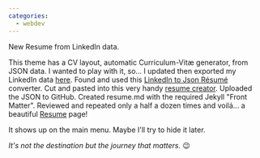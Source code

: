 ```yaml
---
categories:
  - webdev
---
```

New Resume from LinkedIn data.

This theme has a CV layout, automatic Curriculum-Vitæ generator, from JSON data. I wanted to play with it, so... I updated then exported my LinkedIn data [here](https://www.linkedin.com/psettings/member-data). Found and used this [LinkedIn to Json Résumé](https://jmperezperez.com/linkedin-to-json-resume) converter. Cut and pasted into this very handy [resume creator](http://registry.jsonresume.org). Uploaded the JSON to GitHub. Created resume.md with the required Jekyll "Front Matter". Reviewed and repeated only a half a dozen times and voilá... a beautiful [Resume](/resume.html) page!

It shows up on the main menu. Maybe I'll try to hide it later.

*It's not the destination but the journey that matters.* :wink:
